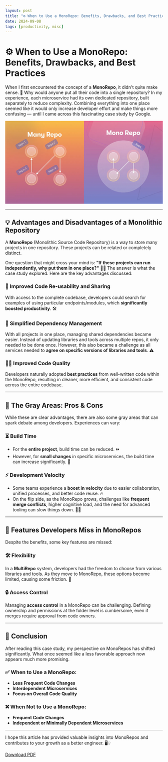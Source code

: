 ```yaml
---
layout: post
title: "⚙️ When to Use a MonoRepo: Benefits, Drawbacks, and Best Practices"
date: 2024-09-08
tags: [productivity, misc]
---
```


# ⚙️ When to Use a MonoRepo: Benefits, Drawbacks, and Best Practices

When I first encountered the concept of a **MonoRepo**, it didn't quite make sense. 🤔 Why would anyone put all their code into a single repository? In my experience, each microservice had its own dedicated repository, built separately to reduce complexity. Combining everything into one place seemed like it would only increase developer effort and make things more confusing — until I came across this fascinating case study by Google. 

![Monorepo vs Multirepo](../_images/monorepo.webp "Monorepo vs Multirepo")

---

## 💡 Advantages and Disadvantages of a Monolithic Repository

A **MonoRepo** (Monolithic Source Code Repository) is a way to store many projects in one repository. These projects can be related or completely distinct.

One question that might cross your mind is: **"If these projects can run independently, why put them in one place?"** 🤷‍♂️ The answer is what the case study explored. Here are the key advantages discussed:

### 🚀 **Improved Code Re-usability and Sharing**
With access to the complete codebase, developers could search for examples of using particular endpoints/modules, which **significantly boosted productivity**. 🛠️

### 🔧 **Simplified Dependency Management**
With all projects in one place, managing shared dependencies became easier. Instead of updating libraries and tools across multiple repos, it only needed to be done once. However, this also became a challenge as all services needed to **agree on specific versions of libraries and tools**. ⚠️

### 🧑‍💻 **Improved Code Quality**
Developers naturally adopted **best practices** from well-written code within the MonoRepo, resulting in cleaner, more efficient, and consistent code across the entire codebase.

---

## 🧐 The Gray Areas: Pros & Cons

While these are clear advantages, there are also some gray areas that can spark debate among developers. Experiences can vary:

### ⏳ **Build Time**
- For the **entire project**, build time can be reduced. ⏩
- However, for **small changes** in specific microservices, the build time can increase significantly. 🐢

### ⚡ **Development Velocity**
- Some teams experience a **boost in velocity** due to easier collaboration, unified processes, and better code reuse. 🔥
- On the flip side, as the MonoRepo grows, challenges like **frequent merge conflicts**, higher cognitive load, and the need for advanced tooling can slow things down. 🧠💥

---

## 🧩 Features Developers Miss in MonoRepos

Despite the benefits, some key features are missed:

### 🛠️ **Flexibility**
In a **MultiRepo** system, developers had the freedom to choose from various libraries and tools. As they move to MonoRepo, these options become limited, causing some friction. 🛑

### 🔒 **Access Control**
Managing **access control** in a MonoRepo can be challenging. Defining ownership and permissions at the folder level is cumbersome, even if merges require approval from code owners.

---

## 🏁 **Conclusion**

After reading this case study, my perspective on MonoRepos has shifted significantly. What once seemed like a less favorable approach now appears much more promising.

### ✅ **When to Use a MonoRepo**:
- **Less Frequent Code Changes**
- **Interdependent Microservices**
- **Focus on Overall Code Quality**

### ❌ **When Not to Use a MonoRepo**:
- **Frequent Code Changes**
- **Independent or Minimally Dependent Microservices**

---

I hope this article has provided valuable insights into MonoRepos and contributes to your growth as a better engineer. 🖥️💡


[Download PDF](../material/misc/Advantage-and-Disadvantages-of-a-Monolithic-Repository.pdf)
